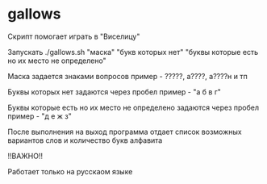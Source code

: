 # gallows

Скрипт помогает играть в "Виселицу"

Запускать ./gallows.sh "маска" "букв которых нет" "буквы которые есть но их место не определено"

Маска задается знаками вопросов пример - ?????, a????, а????н и тп

Буквы которых нет задаются через пробел пример - "а б в г"

Буквы которые есть но их место не определено задаются через пробел пример - "д е ж з"

После выполнения на выход программа отдает список возможных вариантов слов и количество букв алфавита

!!ВАЖНО!!

Работает только на русскаом языке
